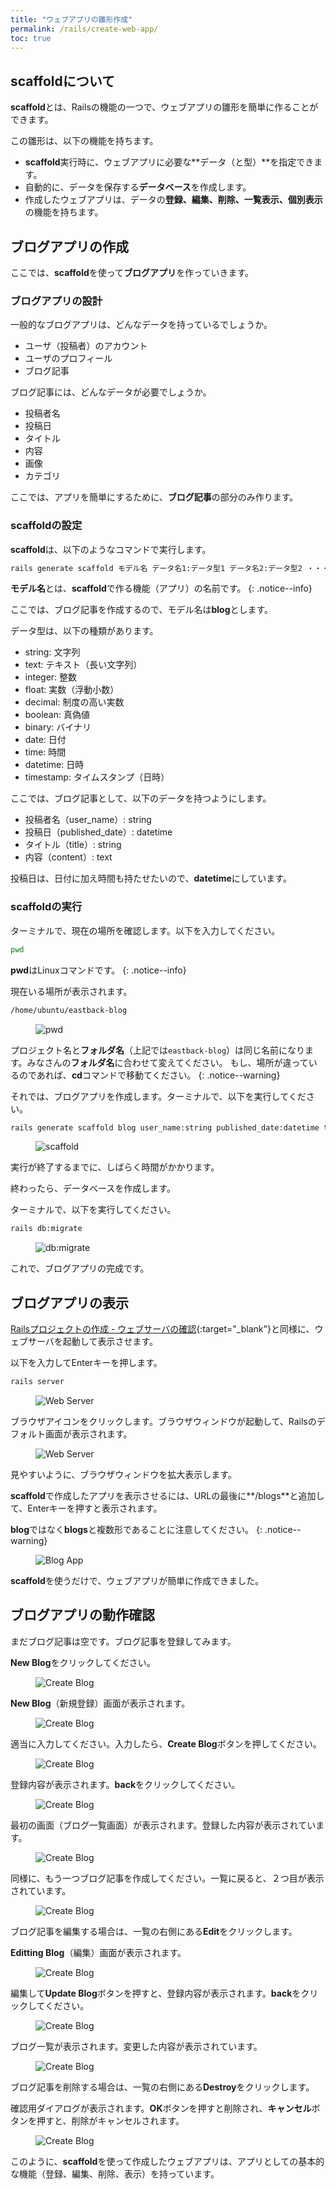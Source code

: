 ```yaml
---
title: "ウェブアプリの雛形作成"
permalink: /rails/create-web-app/
toc: true
---
```

## scaffoldについて
**scaffold**とは、Railsの機能の一つで、ウェブアプリの雛形を簡単に作ることができます。

この雛形は、以下の機能を持ちます。

- **scaffold**実行時に、ウェブアプリに必要な**データ（と型）**を指定できます。
- 自動的に、データを保存する**データベース**を作成します。
- 作成したウェブアプリは、データの**登録、編集、削除、一覧表示、個別表示**の機能を持ちます。

## ブログアプリの作成

ここでは、**scaffold**を使って**ブログアプリ**を作っていきます。

### ブログアプリの設計

一般的なブログアプリは、どんなデータを持っているでしょうか。

- ユーザ（投稿者）のアカウント
- ユーザのプロフィール
- ブログ記事

ブログ記事には、どんなデータが必要でしょうか。

- 投稿者名
- 投稿日
- タイトル
- 内容
- 画像
- カテゴリ

ここでは、アプリを簡単にするために、**ブログ記事**の部分のみ作ります。

### scaffoldの設定

**scaffold**は、以下のようなコマンドで実行します。

```bash
rails generate scaffold モデル名 データ名1:データ型1 データ名2:データ型2 ・・・ データ名n:データ型n
```

**モデル名**とは、**scaffold**で作る機能（アプリ）の名前です。
{: .notice--info}

ここでは、ブログ記事を作成するので、モデル名は**blog**とします。

データ型は、以下の種類があります。

- string: 文字列
- text: テキスト（長い文字列）
- integer: 整数
- float: 実数（浮動小数）
- decimal: 制度の高い実数
- boolean: 真偽値
- binary: バイナリ
- date: 日付
- time: 時間
- datetime: 日時
- timestamp: タイムスタンプ（日時）

ここでは、ブログ記事として、以下のデータを持つようにします。

- 投稿者名（user_name）: string
- 投稿日（published_date）: datetime
- タイトル（title）: string
- 内容（content）: text

投稿日は、日付に加え時間も持たせたいので、**datetime**にしています。

### scaffoldの実行

ターミナルで、現在の場所を確認します。以下を入力してください。

```bash
pwd
```

**pwd**はLinuxコマンドです。
{: .notice--info}

現在いる場所が表示されます。

```bash
/home/ubuntu/eastback-blog
```

<figure>
  <img src="{{ '/assets/images/rails/05/pwd.png' | relative_url }}" alt="pwd">
</figure>

プロジェクト名と**フォルダ名**（上記では`eastback-blog`）は同じ名前になります。みなさんの**フォルダ名**に合わせて変えてください。
もし、場所が違っているのであれば、**cd**コマンドで移動てください。
{: .notice--warning}

それでは、ブログアプリを作成します。ターミナルで、以下を実行してください。

```bash
rails generate scaffold blog user_name:string published_date:datetime title:string content:text
```

<figure>
  <img src="{{ '/assets/images/rails/05/scaffold.png' | relative_url }}" alt="scaffold">
</figure>

実行が終了するまでに、しばらく時間がかかります。

終わったら、データベースを作成します。

ターミナルで、以下を実行してください。

```bash
rails db:migrate
```

<figure>
  <img src="{{ '/assets/images/rails/05/db-migrate.png' | relative_url }}" alt="db:migrate">
</figure>

これで、ブログアプリの完成です。

## ブログアプリの表示

[Railsプロジェクトの作成 - ウェブサーバの確認](){:target="_blank"}と同様に、ウェブサーバを起動して表示させます。

以下を入力してEnterキーを押します。

```bash
rails server
```

<figure>
  <img src="{{ '/assets/images/rails/05/server.png' | relative_url }}" alt="Web Server">
</figure>

ブラウザアイコンをクリックします。ブラウザウィンドウが起動して、Railsのデフォルト画面が表示されます。

<figure>
  <img src="{{ '/assets/images/rails/05/server2.png' | relative_url }}" alt="Web Server">
</figure>

見やすいように、ブラウザウィンドウを拡大表示します。

**scaffold**で作成したアプリを表示させるには、URLの最後に**/blogs**と追加して、Enterキーを押すと表示されます。

**blog**ではなく**blogs**と複数形であることに注意してください。
{: .notice--warning}

<figure>
  <img src="{{ '/assets/images/rails/05/blog.png' | relative_url }}" alt="Blog App">
</figure>

**scaffold**を使うだけで、ウェブアプリが簡単に作成できました。

## ブログアプリの動作確認

まだブログ記事は空です。ブログ記事を登録してみます。

**New Blog**をクリックしてください。

<figure>
  <img src="{{ '/assets/images/rails/05/create-blog.png' | relative_url }}" alt="Create Blog">
</figure>

**New Blog**（新規登録）画面が表示されます。

<figure>
  <img src="{{ '/assets/images/rails/05/create-blog2.png' | relative_url }}" alt="Create Blog">
</figure>

適当に入力してください。入力したら、**Create Blog**ボタンを押してください。

<figure>
  <img src="{{ '/assets/images/rails/05/create-blog3.png' | relative_url }}" alt="Create Blog">
</figure>

登録内容が表示されます。**back**をクリックしてください。

<figure>
  <img src="{{ '/assets/images/rails/05/create-blog4.png' | relative_url }}" alt="Create Blog">
</figure>

最初の画面（ブログ一覧画面）が表示されます。登録した内容が表示されています。

<figure>
  <img src="{{ '/assets/images/rails/05/create-blog5.png' | relative_url }}" alt="Create Blog">
</figure>

同様に、もう一つブログ記事を作成してください。一覧に戻ると、２つ目が表示されています。

<figure>
  <img src="{{ '/assets/images/rails/05/create-blog6.png' | relative_url }}" alt="Create Blog">
</figure>

ブログ記事を編集する場合は、一覧の右側にある**Edit**をクリックします。

**Editting Blog**（編集）画面が表示されます。

<figure>
  <img src="{{ '/assets/images/rails/05/create-blog7.png' | relative_url }}" alt="Create Blog">
</figure>

編集して**Update Blog**ボタンを押すと、登録内容が表示されます。**back**をクリックしてください。

<figure>
  <img src="{{ '/assets/images/rails/05/create-blog8.png' | relative_url }}" alt="Create Blog">
</figure>

ブログ一覧が表示されます。変更した内容が表示されています。

<figure>
  <img src="{{ '/assets/images/rails/05/create-blog9.png' | relative_url }}" alt="Create Blog">
</figure>

ブログ記事を削除する場合は、一覧の右側にある**Destroy**をクリックします。

確認用ダイアログが表示されます。**OK**ボタンを押すと削除され、**キャンセル**ボタンを押すと、削除がキャンセルされます。

<figure>
  <img src="{{ '/assets/images/rails/05/create-blog10.png' | relative_url }}" alt="Create Blog">
</figure>

このように、**scaffold**を使って作成したウェブアプリは、アプリとしての基本的な機能（登録、編集、削除、表示）を持っています。
